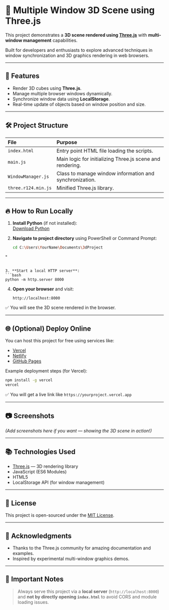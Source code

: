 # 🧩 Multiple Window 3D Scene using Three.js

This project demonstrates a **3D scene rendered using [Three.js](https://threejs.org/)** with **multi-window management** capabilities.

Built for developers and enthusiasts to explore advanced techniques in window synchronization and 3D graphics rendering in web browsers.

---

## 🚀 Features
- Render 3D cubes using **Three.js**.
- Manage multiple browser windows dynamically.
- Synchronize window data using **LocalStorage**.
- Real-time update of objects based on window position and size.

---

## 🛠 Project Structure
| File | Purpose |
|:-----|:--------|
| `index.html` | Entry point HTML file loading the scripts. |
| `main.js` | Main logic for initializing Three.js scene and rendering. |
| `WindowManager.js` | Class to manage window information and synchronization. |
| `three.r124.min.js` | Minified Three.js library. |

---

## 🔥 How to Run Locally

1. **Install Python** (if not installed):  
   [Download Python](https://www.python.org/downloads/)

2. **Navigate to project directory** using PowerShell or Command Prompt:
   ```bash
   cd C:\Users\YourName\Documents\3dProject
"
   ```

3. **Start a local HTTP server**:
   ```bash
   python -m http.server 8000
   ```

4. **Open your browser** and visit:
   ```
   http://localhost:8000
   ```

✅ You will see the 3D scene rendered in the browser.

---

## 🌐 (Optional) Deploy Online

You can host this project for free using services like:
- [Vercel](https://vercel.com/)
- [Netlify](https://www.netlify.com/)
- [GitHub Pages](https://pages.github.com/)

Example deployment steps (for Vercel):
```bash
npm install -g vercel
vercel
```
✅ You will get a live link like `https://yourproject.vercel.app`

---

## 📷 Screenshots

*(Add screenshots here if you want — showing the 3D scene in action!)*

---

## 📚 Technologies Used
- [Three.js](https://threejs.org/) — 3D rendering library
- JavaScript (ES6 Modules)
- HTML5
- LocalStorage API (for window management)

---

## 📝 License
This project is open-sourced under the [MIT License](https://opensource.org/licenses/MIT).

---

## 🙏 Acknowledgments
- Thanks to the Three.js community for amazing documentation and examples.
- Inspired by experimental multi-window graphics demos.

---

## 📢 Important Notes
> Always serve this project via a **local server** (`http://localhost:8000`) and **not by directly opening `index.html`** to avoid CORS and module loading issues.
